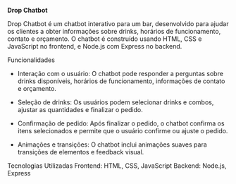 **Drop Chatbot**

Drop Chatbot é um chatbot interativo para um bar, desenvolvido para ajudar os clientes a obter informações sobre drinks, horários de funcionamento, contato e orçamento. O chatbot é construído usando HTML, CSS e JavaScript no frontend, e Node.js com Express no backend.

Funcionalidades
- Interação com o usuário: O chatbot pode responder a perguntas sobre drinks disponíveis, horários de funcionamento, informações de contato e orçamento.

- Seleção de drinks: Os usuários podem selecionar drinks e combos, ajustar as quantidades e finalizar o pedido.

- Confirmação de pedido: Após finalizar o pedido, o chatbot confirma os itens selecionados e permite que o usuário confirme ou ajuste o pedido.

- Animações e transições: O chatbot inclui animações suaves para transições de elementos e feedback visual.

Tecnologias Utilizadas
Frontend: HTML, CSS, JavaScript
Backend: Node.js, Express
